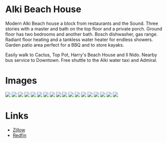 # Alki Beach House

Modern Alki Beach house a block from restaurants and the Sound.  Three stories with a master and bath on the top floor and a private porch.  Ground floor has two bedrooms and another bath.  Bosch dishwasher, gas range.  Radiant floor heating and a tankless water heater for endless showers.  Garden patio area perfect for a BBQ and to store kayaks.

Easily walk to Cactus, Top Pot, Harry's Beach House and Il Nido.  Nearby bus service to Downtown.  Free shuttle to the Alki water taxi and Admiral.

# Images
![](img/1.jpg)
![](img/2.jpg)
![](img/3.jpg)
![](img/4.jpg)
![](img/5.jpg)
![](img/6.jpg)
![](img/7.jpg)
![](img/8.jpg)
![](img/9.jpg)
![](img/10.jpg)
![](img/11.jpg)
![](img/12.jpg)
![](img/13.jpg)
![](img/14.jpg)
![](img/15.jpg)
![](img/16.jpg)
![](img/17.jpg)
![](img/18.jpg)

# Links
* [Zillow](https://www.zillow.com/homedetails/3019-63rd-Ave-SW-Seattle-WA-98116/96672117_zpid/?view=public)
* [Redfin](https://www.redfin.com/WA/Seattle/3019-63rd-Ave-SW-98116/home/28581271)
